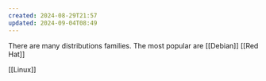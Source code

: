 ```yaml
---
created: 2024-08-29T21:57
updated: 2024-09-04T08:49
---
```

There are many distributions families. The most popular are [[Debian]] [[Red Hat]] 

[[Linux]]